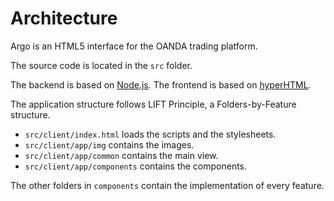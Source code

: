 # Architecture

Argo is an HTML5 interface for the OANDA trading platform.

The source code is located in the `src` folder.

The backend is based on [Node.js][].
The frontend is based on [hyperHTML][].

The application structure follows LIFT Principle, a Folders-by-Feature
structure.

- `src/client/index.html` loads the scripts and the stylesheets.
- `src/client/app/img` contains the images.
- `src/client/app/common` contains the main view.
- `src/client/app/components` contains the components.

The other folders in `components` contain the implementation of every feature.

[Node.js]: http://nodejs.org/
[hyperHTML]: https://viperhtml.js.org/
[OANDA Rest APIs]: http://developer.oanda.com/rest-live/introduction/
[R]: http://www.r-project.org/
[rio]: https://github.com/albertosantini/node-rio
